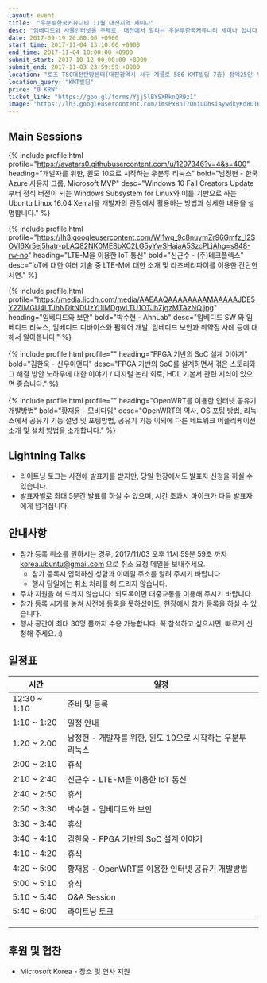 ```yaml
---
layout: event
title:  "우분투한국커뮤니티 11월 대전지역 세미나"
desc: "임베디드와 사물인터넷을 주제로, 대전에서 열리는 우분투한국커뮤니티 세미나 입니다."
date: 2017-09-19 20:00:00 +0900
start_time: 2017-11-04 13:10:00 +0900
end_time: 2017-11-04 18:00:00 +0900
submit_start: 2017-10-12 00:00:00 +0900
submit_end: 2017-11-03 23:59:59 +0900
location: "토즈 TSC대전탄방센터(대전광역시 서구 계룡로 586 KMT빌딩 7층) 정액25인 부스"
location_query: "KMT빌딩"
price: "0 KRW"
ticket_link: "https://goo.gl/forms/Yjj5lBYSXRknQR9z1"
image: "https://lh3.googleusercontent.com/imsPxBnT7QniuDhsiaywdkyKd8UTKuwYoxrg0lLTme5k5ZQzi07e49uiYTCMMc7vWtivKvqfo3JN3s_D3Sl2G2AWwOqS7m56GwaVZ8fBZX5jwxJEEGCTFigxT0V3-1K1SwG-Z0LYnVX-zAKIYX2X-Q16qswevTHFWKi1iJXEZE75bSEVPMEJxdzLP0wmGtTwkOthI7LtRM0jVWlk98Qr87ciX9vK5eVM8G8mSJ0TlSkmvsogOMwh03NppZCcqr12S3SkDxQ8jn5XYOjHis_g4iJuUieHnAwEaJpx7u3BM21zoH4s86DH2afwxxyOV7xz-KxlkdQJN20ZJv4HkhupvGYJq6C5R9JGyE1F-FB9gZc_JhyTP336TSLz4AijRSIZlFzfq0hgBJkwBt7XINm7_lS1T9aA7HEI4gOaGO15y-yCIZc5DuvL40QeurTH0eD61lTfpxQjGnA9vnG6So1TtJ2b1BX4ij2k8PTG8dVzx-y7gLYg17y0OGYSSxkpIz7MOq6h_cQSap2h59TDBSB175BaL0GdaiEX9QWP42Z0xGSKngG4A8aQINc91hXKZe6ZkkI9_ozQNCaimjqq5MXy8lMEyX3kxJtE025fhuyx_FGb49pddYQTJkYuV6TRCN6jch6OisvtOeEkACr7oEI7zNVNJYYV8f8wtcLBk_kOnO9iwg=s642-no"
---
```


## Main Sessions

{% include profile.html
  profile="https://avatars0.githubusercontent.com/u/1297346?v=4&s=400"
  heading="개발자를 위한, 윈도 10으로 시작하는 우분투 리눅스" bold="남정현 - 한국 Azure 사용자 그룹, Microsoft MVP"
  desc="Windows 10 Fall Creators Update부터 정식 버전이 되는 Windows Subsystem for Linux와 이를 기반으로 하는 Ubuntu Linux 16.04 Xenial을 개발자의 관점에서 활용하는 방법과 상세한 내용을 설명합니다." %}

{% include profile.html
  profile="https://lh3.googleusercontent.com/Wl1wg_9c8nuymZr96Gmfz_l2SOVI6Xr5ej5hatr-pLAQ82NK0MESbXC2LG5yYwSHajaA5SzcPLjAhg=s848-rw-no"
  heading="LTE-M을 이용한 IoT 통신" bold="신근수 - (주)테크플렉스"
  desc="IoT에 대한 여러 기술 중 LTE-M에 대한 소개 및 라즈베리파이를 이용한 간단한 시연." %}

{% include profile.html
  profile="https://media.licdn.com/media/AAEAAQAAAAAAAAMAAAAAJDE5Y2ZlMGU4LTJhNDItNDUzYi1iMDgwLTU1OTJhZjgzMTAzNQ.jpg"
  heading="임베디드와 보안" bold="박수현 - AhnLab"
  desc="임베디드 SW 와 임베디드 리눅스, 임베디드 디바이스와 펌웨어 개발, 임베디드 보안과 취약점 사례 등에 대해서 알아봅니다." %}

{% include profile.html
  profile=""
  heading="FPGA 기반의 SoC 설계 이야기" bold="김한욱 - 신우이앤디"
  desc="FPGA 기반의 SoC를 설계하면서 겪은 스토리와 그 해결 방안 노하우에 대한 이야기 / 디지털 논리 회로, HDL 기본서 관련 지식이 있으면 좋습니다." %}

{% include profile.html
  profile=""
  heading="OpenWRT를 이용한 인터넷 공유기 개발방법" bold="황재용 - 모비다임"
  desc="OpenWRT의 역사, OS 포팅 방법, 리눅스에서 공유기 기능 설명 및 포팅방법, 공유기 기능 이외에 다른 네트워크 어플리케이션 소개 및 설치 방법을 소개합니다." %}

## Lightning Talks
- 라이트닝 토크는 사전에 발표자를 받지만, 당일 현장에서도 발표자 신청을 하실 수 있습니다.
- 발표자별로 최대 5분간 발표를 하실 수 있으며, 시간 초과시 마이크가 다음 발표자에게 넘겨집니다.

## 안내사항
- 참가 등록 취소를 원하시는 경우, 2017/11/03 오후 11시 59분 59초 까지 korea.ubuntu@gmail.com 으로 취소 요청 메일을 보내주세요.
  - 참가 등록시 입력하신 성함과 이메일 주소를 알려 주시기 바랍니다.
  - 행사 당일에는 취소 처리를 해 드리지 않습니다.
- 주차 지원을 해 드리지 않습니다. 되도록이면 대중교통을 이용해 주시기 바랍니다.
- 참가 등록 시기를 놓쳐 사전에 등록을 못하셨어도, 현장에서 참가 등록을 하실 수 있습니다.
- 행사 공간이 최대 30명 쯤까지 수용 가능합니다. 꼭 참석하고 싶으시면, 빠르게 신청해 주세요. :)

## 일정표

시간 | 일정
--- | ---
12:30 ~ 1:10 | 준비 및 등록
1:10 ~ 1:20 | 일정 안내
1:20 ~ 2:00 | 남정현 - 개발자를 위한, 윈도 10으로 시작하는 우분투 리눅스
2:00 ~ 2:10 | 휴식
2:10 ~ 2:40 | 신근수 - LTE-M을 이용한 IoT 통신
2:40 ~ 2:50 | 휴식
2:50 ~ 3:30 | 박수현 - 임베디드와 보안
3:30 ~ 3:40 | 휴식
3:40 ~ 4:10 | 김한욱 - FPGA 기반의 SoC 설계 이야기
4:10 ~ 4:20 | 휴식
4:20 ~ 5:00 | 황재용 - OpenWRT를 이용한 인터넷 공유기 개발방법
5:00 ~ 5:10 | 휴식
5:10 ~ 5:40 | Q&A Session
5:40 ~ 6:00 | 라이트닝 토크

---

## 후원 및 협찬
- Microsoft Korea - 장소 및 연사 지원
